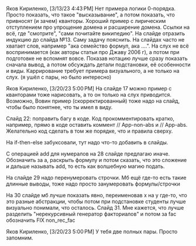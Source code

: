 Яков Кириленко, [3/13/23 4:43 PM]
Нет примера логики 0-порядка. Просто показать, что такое "высказывание", а потом показать, что привносят (и зачем) кванторы.
Хороший пример с лирическим отступлением про упрощение домена и расширение домена.
Ссылки на всё, где "смотрите", "сами почитайте википедию".
На слайде отразить индукцию до слайда №13. Саму задачу пояснить.
На слайдах часто не хватает слов, например "ака семейство формул, ака ....". На слух не всё воспринимается (как авторы статьи про Джаву 2006 г), а потом при подготовке не вспомнят вовсе.
Показав нотацию лучше сразу показать сначала вывод, а потом обсуждать детали подстановки, её особенности и виды.
Каррирование требует примера визуального, а не только на слух.
(я ушёл с пары, но было интересно)

Яков Кириленко, [3/20/23 5:00 PM]
На слайде 17 можно пример с кванторами тоже нарисовать, а то он только на слух приводится. Возможно, Вовин пример (скорректированный) тоже надо на слайд,  чтобы было понятнее, что ты имел в виду.

Слайд 22: поправить багу в коде. Код прокомментировать кратко, например, прямо в коде оставить коммент // App-non-abs и // App-abs. Желательно код сделать в том же порядке, что и правила сверху.

На if-then-else забуксовали, тут надо что-то добавить в слайды.

С операцией add  для нумералов на 28 слайде предлагаю иначе. Обозначить за a, раскрыть формулу и потом сказать, что это сложение и дальше называть add, то есть как волшебную магию подать.

На слайде 29 надо перенумеровать строчки. Мб ещё где-то есть такие длинные выводы, тоже надо просто занумеровать формулы/строчки

На 30 слайде мб лучше показать явно, переименовав х на у где-то, что это разные абстракции, чтобы потом при подстановке студенты лучше визуально понимали, что осталось.
Слайд 31. Мне кажется, что лучше разделить "нерекурсивный генератор факториалов" и потом за fac обозначить FIX non_rec_fac

Яков Кириленко, [3/20/23 5:00 PM]
У тебя две полных пары. Просто запомним.
